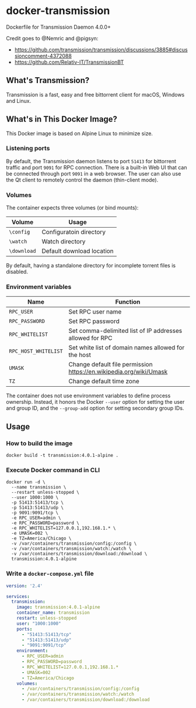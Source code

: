 # docker-transmission
Dockerfile for Transmission Daemon 4.0.0+

Credit goes to @Nemric and @pigsyn:
 - https://github.com/transmission/transmission/discussions/3885#discussioncomment-4372088
 - https://github.com/Relativ-IT/TransmissionBT

## What's Transmission?

Transmission is a fast, easy and free bittorrent client for macOS, Windows and Linux.

## What's in This Docker Image?

This Docker image is based on Alpine Linux to minimize size.

### Listening ports

By default, the Transmission daemon listens to port `51413` for bittorrent traffic and port `9091` for RPC connection.
There is a built-in Web UI that can be connected through port `9091` in a web browser.
The user can also use the Qt client to remotely control the daemon (thin-client mode).

### Volumes

The container expects three volumes (or bind mounts):

| Volume | Usage |
| --- | --- |
| `\config` | Configuratoin directory |
| `\watch` | Watch directory |
| `\download` | Default download location |

By default, having a standalone directory for incomplete torrent files is disabled.

### Environment variables

| Name | Function |
| --- | --- |
| `RPC_USER` | Set RPC user name |
| `RPC_PASSWORD` | Set RPC password |
| `RPC_WHITELIST` | Set comma-delimited list of IP addresses allowed for RPC |
| `RPC_HOST_WHITELIST` | Set white list of domain names allowed for the host |
| `UMASK` | Change default file permission https://en.wikipedia.org/wiki/Umask |
| `TZ` | Change default time zone |

The container does not use environment variables to define process ownership.
Instead, it honors the Docker `--user` option for setting the user and group ID,
and the `--group-add` option for setting secondary group IDs.

## Usage

### How to build the image

```shell
docker build -t transmission:4.0.1-alpine .
```

### Execute Docker command in CLI

```shell
docker run -d \
  --name transmission \
  --restart unless-stopped \
  --user 1000:1000 \
  -p 51413:51413/tcp \
  -p 51413:51413/udp \
  -p 9091:9091/tcp \
  -e RPC_USER=admin \
  -e RPC_PASSWORD=password \
  -e RPC_WHITELIST=127.0.0.1,192.168.1.* \
  -e UMASK=002 \
  -e TZ=America/Chicago \
  -v /var/containers/transmission/config:/config \
  -v /var/containers/transmission/watch:/watch \
  -v /var/containers/transmission/download:/download \
  transmission:4.0.1-alpine
```
### Write a `docker-compose.yml` file

```yaml
version: '2.4'

services:
  transmission:
    image: transmission:4.0.1-alpine
    container_name: transmission
    restart: unless-stopped
    user: "1000:1000"
    ports:
      - "51413:51413/tcp"
      - "51413:51413/udp"
      - "9091:9091/tcp"
    environment:
      - RPC_USER=admin
      - RPC_PASSWORD=password
      - RPC_WHITELIST=127.0.0.1,192.168.1.*
      - UMASK=002
      - TZ=America/Chicago
    volumes:
      - /var/containers/transmission/config:/config
      - /var/containers/transmission/watch:/watch
      - /var/containers/transmission/download:/download
```